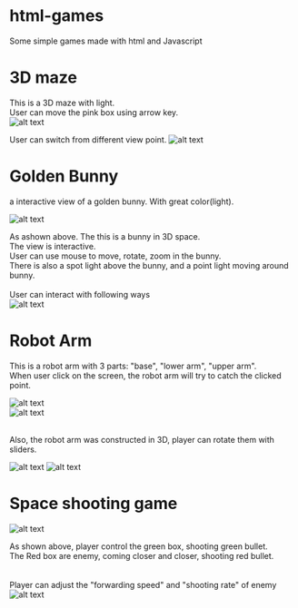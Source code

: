 # html-games
Some simple games made with html and Javascript

# 3D maze

This is a 3D maze with light.</br>
User can move the pink box using arrow key. </br>
![alt text](https://raw.githubusercontent.com/Mocdo/html-games/master/3D_maze/report_pic/image.jpg "shot1")
</br>

User can switch from different view point. 
![alt text](https://raw.githubusercontent.com/Mocdo/html-games/master/3D_maze/report_pic/shot2.jpg "shot2")

# Golden Bunny
a interactive view of a golden bunny. With great color(light).

![alt text](https://raw.githubusercontent.com/Mocdo/html-games/master/golden_rabbit/report_pic/screenshoot.JPG "bunny")

As ashown above. The this is a bunny in 3D space.</br>
The view is interactive.</br>
User can use mouse to move, rotate, zoom in the bunny.</br>
There is also a spot light above the bunny, and a point light moving around bunny.</br>
</br>
User can interact with following ways</br>
![alt text](https://raw.githubusercontent.com/Mocdo/html-games/master/golden_rabbit/report_pic/sscreenshot2.JPG "panel")

# Robot Arm

This is a robot arm with 3 parts: "base", "lower arm", "upper arm".</br>
When user click on the screen, the robot arm will try to catch the clicked point.</br>

![alt text](https://raw.githubusercontent.com/Mocdo/html-games/master/robot_arm/report_pic/shot1.JPG "Screenshoot1")
</br>
![alt text](https://raw.githubusercontent.com/Mocdo/html-games/master/robot_arm/report_pic/shot2.JPG "Screenshoot2")
</br>
</br>

Also, the robot arm was constructed in 3D, player can rotate them with sliders.</br>

![alt text](https://raw.githubusercontent.com/Mocdo/html-games/master/robot_arm/report_pic/shot3.JPG "Screenshoot3")
![alt text](https://raw.githubusercontent.com/Mocdo/html-games/master/robot_arm/report_pic/shot4.JPG "Screenshoot4")

# Space shooting game
![alt text](https://raw.githubusercontent.com/Mocdo/html-games/master/space_shooting/readme_pic/screenshot.JPG "Screenshoot")

As shown above, player control the green box, shooting green bullet. <br/>
The Red box are enemy, coming closer and closer, shooting red bullet. <br/>
<br/>
<br/>
Player can adjust the "forwarding speed" and "shooting rate" of enemy 
![alt text](https://github.com/Mocdo/html-games/blob/master/space_shooting/readme_pic/screenshot2.JPG?raw=true "Screenshoot")
